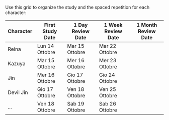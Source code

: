 Use this grid to organize the study and the spaced repetition for each character:

| Character | First Study Date | 1 Day Review Date | 1 Week Review Date | 1 Month Review Date |
| --------- | ---------------- | ----------------- | ------------------ | ------------------- |
| Reina     | Lun 14 Ottobre   | Mar 15 Ottobre    | Mar 22 Ottobre     |                     |
| Kazuya    | Mar 15 Ottobre   | Mer 16 Ottobre    | Mer 23 Ottobre     |                     |
| Jin       | Mer 16 Ottobre   | Gio 17 Ottobre    | Gio 24 Ottobre     |                     |
| Devil Jin | Gio 17 Ottobre   | Ven 18 Ottobre    | Ven 25 Ottobre     |                     |
| ...       | Ven 18 Ottobre   | Sab 19 Ottobre    | Sab 26 Ottobre     |                     |
